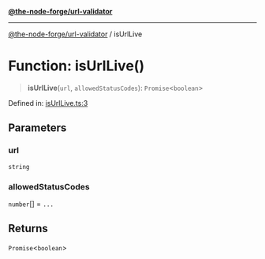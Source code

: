 [**@the-node-forge/url-validator**](../README.md)

***

[@the-node-forge/url-validator](../globals.md) / isUrlLive

# Function: isUrlLive()

> **isUrlLive**(`url`, `allowedStatusCodes`): `Promise`\<`boolean`\>

Defined in: [isUrlLive.ts:3](https://github.com/The-Node-Forge/url-validator/blob/f17bda8fb27e2e9f4fabb0ea59c6b5ba24cc8ee6/src/isUrlLive.ts#L3)

## Parameters

### url

`string`

### allowedStatusCodes

`number`[] = `...`

## Returns

`Promise`\<`boolean`\>
